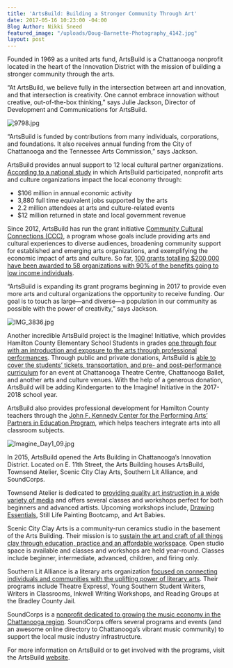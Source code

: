 ```yaml
---
title: 'ArtsBuild: Building a Stronger Community Through Art'
date: 2017-05-16 10:23:00 -04:00
Blog Author: Nikki Sneed
featured_image: "/uploads/Doug-Barnette-Photography_4142.jpg"
layout: post
---
```


Founded in 1969 as a united arts fund, ArtsBuild is a Chattanooga nonprofit located in the heart of the Innovation District with the mission of building a stronger community through the arts. 

“At ArtsBuild, we believe fully in the intersection between art and innovation, and that intersection is creativity. One cannot embrace innovation without creative, out-of-the-box thinking,” says Julie Jackson, Director of Development and Communications for ArtsBuild.

![9798.jpg](/uploads/9798.jpg)

“ArtsBuild is funded by contributions from many individuals, corporations, and foundations. It also receives annual funding from the City of Chattanooga and the Tennessee Arts Commission,” says Jackson.

ArtsBuild provides annual support to 12 local cultural partner organizations. [According to a national study](http://www.americansforthearts.org/by-program/reports-and-data/research-studies-publications/arts-economic-prosperity-iv) in which ArtsBuild participated, nonprofit arts and culture organizations impact the local economy through: 

* $106 million in annual economic activity
* 3,880 full time equivalent jobs supported by the arts
* 2.2 million attendees at arts and culture-related events
* $12 million returned in state and local government revenue

Since 2012, ArtsBuild has run the grant initiative [Community Cultural Connections (CCC)](http://artsbuild.com/grants-programs/grants/), a program whose goals include providing arts and cultural experiences to diverse audiences, broadening community support for established and emerging arts organizations, and exemplifying the economic impact of arts and culture. So far, [100 grants totalling $200,000 have been awarded to 58 organizations with 90% of the benefits going to low income individuals](http://www.timesfreepress.com/news/life/entertainment/story/2016/may/20/agile-arts-artsbuild-changing-community-grant/366318/). 

“ArtsBuild is expanding its grant programs beginning in 2017 to provide even more arts and cultural organizations the opportunity to receive funding. Our goal is to touch as large—and diverse—a population in our community as possible with the power of creativity,” says Jackson.

![IMG_3836.jpg](/uploads/IMG_3836.jpg)

Another incredible ArtsBuild project is the Imagine! Initiative, which provides Hamilton County Elementary School Students in grades [one through four with an introduction and exposure to the arts through professional performances](http://artsbuild.com/about/). Through public and private donations, ArtsBuild is [able to cover the students’ tickets, transportation, and pre- and post-performance curriculum](http://artsbuild.com/arts-education/imagine/) for an event at Chattanooga Theatre Centre, Chattanooga Ballet, and another arts and culture venues. With the help of a generous donation, ArtsBuild will be adding Kindergarten to the Imagine! Initiative in the 2017-2018 school year.

ArtsBuild also provides professional development for Hamilton County teachers through the [John F. Kennedy Center for the Performing Arts’ Partners in Education Program](http://artsbuild.com/arts-education/arts-education-overview/), which helps teachers integrate arts into all classroom subjects. 

![Imagine_Day1_09.jpg](/uploads/Imagine_Day1_09.jpg)

In 2015, ArtsBuild opened the Arts Building in Chattanooga’s Innovation District. Located on E. 11th Street, the Arts Building houses ArtsBuild, Townsend Atelier, Scenic City Clay Arts, Southern Lit Alliance, and SoundCorps. 

Townsend Atelier is dedicated to [providing quality art instruction in a wide variety of media](http://townsendatelier.com/about/) and offers several classes and workshops perfect for both beginners and advanced artists. Upcoming workshops include, [Drawing Essentials](http://townsendatelier.com/product/drawing-essentials/), Still Life Painting Bootcamp, and Art Babies. 

Scenic City Clay Arts is a community-run ceramics studio in the basement of the Arts Building. Their mission is to [sustain the art and craft of all things clay through education, practice and an affordable workspace](http://sceniccityclayarts.org/). Open studio space is available and classes and workshops are held year-round. Classes include beginner, intermediate, advanced, children, and firing only. 

Southern Lit Alliance is a literary arts organization [focused on connecting individuals and communities with the uplifting power of literary arts](http://www.southernlitalliance.org/our-story). Their programs include Theatre Express!, Young Southern Student Writers, Writers in Classrooms, Inkwell Writing Workshops, and Reading Groups at the Bradley County Jail. 

SoundCorps is a [nonprofit dedicated to growing the music economy in the Chattanooga region](https://soundcorps.org/about). SoundCorps offers several programs and events (and an awesome online directory to Chattanooga’s vibrant music community) to support the local music industry infrastructure. 

For more information on ArtsBuild or to get involved with the programs, visit the ArtsBuild [website](http://artsbuild.com/). 